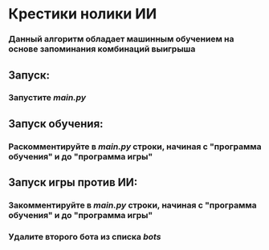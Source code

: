 # Крестики нолики ИИ
### Данный алгоритм обладает машинным обучением на основе запоминания комбинаций выигрыша
## Запуск:
### Запустите _main.py_
## Запуск обучения:
### Раскомментируйте в _main.py_ строки, начиная с "программа обучения" и до "программа игры"
## Запуск игры против ИИ:
### Закомментируйте в _main.py_ строки, начиная с "программа обучения" и до "программа игры"
### Удалите второго бота из списка _bots_ 